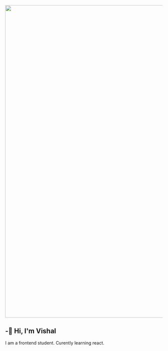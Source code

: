 ##  <img src="https://user-images.githubusercontent.com/74038190/225813708-98b745f2-7d22-48cf-9150-083f1b00d6c9.gif" width="1000">
## -👋 Hi, I'm Vishal
I am a frontend student. Curently learning react.

